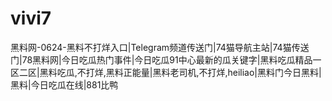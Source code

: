 # vivi7
黑料网-0624-黑料不打烊入口|Telegram频道传送门|74猫导航主站|74猫传送门|78黑料网|今日吃瓜热门事件|今日吃瓜91中心最新的瓜关键字|黑料吃瓜精品一区二区|黑料吃瓜,不打烊,黑料正能量|黑料老司机,不打烊,heiliao|黑料门今日黑料|黑料|今日吃瓜在线|881比鸭
